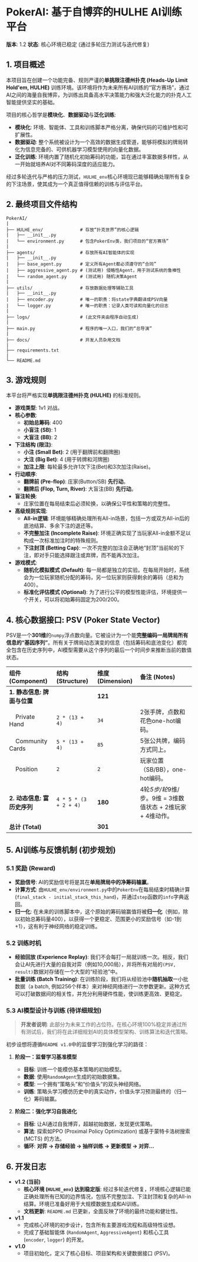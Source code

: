 # PokerAI: 基于自博弈的HULHE AI训练平台

**版本**: 1.2
**状态**: 核心环境已稳定 (通过多轮压力测试与迭代修复)

## 1. 项目概述

本项目旨在创建一个功能完备、规则严谨的**单挑限注德州扑克 (Heads-Up Limit Hold'em, HULHE)** 训练环境。该环境将作为未来所有AI训练的“官方赛场”，通过AI之间的海量自我博弈，为训练出具备高水平决策能力和强大泛化能力的扑克人工智能提供坚实的基础。

项目的核心哲学是**模块化**、**数据驱动**与**泛化训练**:
- **模块化**: 环境、智能体、工具和训练脚本严格分离，确保代码的可维护性和可扩展性。
- **数据驱动**: 整个系统被设计为一个高效的数据生成管道，能够将模拟的牌局转化为信息完备的、可供机器学习模型使用的向量化数据。
- **泛化训练**: 环境内置了随机化初始筹码的功能，旨在通过丰富数据多样性，从一开始就培养AI对不同筹码深度的适应能力。

经过多轮迭代与严格的压力测试，`HULHE_env`核心环境现已能够精确处理所有复杂的下注场景，使其成为一个真正值得信赖的训练与评估平台。

## 2. 最终项目文件结构

```
PokerAI/
|
├── HULHE_env/              # 存放“扑克世界”的核心逻辑
|   ├── __init__.py
|   └── environment.py      # 包含PokerEnv类，我们项目的“官方赛场”
|
├── agents/                 # 存放所有AI智能体的实现
|   ├── __init__.py
|   ├── base_agent.py       # 定义所有Agent都必须遵守的“合同”
|   ├── aggressive_agent.py # (测试用) 侵略性Agent，用于测试系统的鲁棒性
|   └── random_agent.py     # (测试用) 随机决策Agent
|
├── utils/                  # 存放数据处理等辅助工具
|   ├── __init__.py
|   ├── encoder.py          # 唯一的职责：将state字典翻译成PSV向量
|   └── logger.py           # 唯一的职责：记录人类可读和向量化的日志
|
├── logs/                   # (此文件夹由程序自动生成)
|
├── main.py                 # 程序的唯一入口，我们的“总导演”
|
├── docs/                   # 开发人员杂用文档
|
├── requirements.txt        
|
└── README.md               
```

## 3. 游戏规则

本平台将严格实现**单挑限注德州扑克 (HULHE)** 的标准规则。

- **游戏类型**: 1v1 对战。
- **核心参数**:
  - **初始总筹码**: 400
  - **小盲注 (SB)**: 1
  - **大盲注 (BB)**: 2
- **下注结构 (限注)**:
  - **小注 (Small Bet)**: 2 (用于翻牌前和翻牌圈)
  - **大注 (Big Bet)**: 4 (用于转牌和河牌圈)
  - **加注上限**: 每轮最多允许1次下注(Bet)和3次加注(Raise)。
- **行动顺序**:
  - **翻牌前 (Pre-flop)**: 庄家(Button/SB) **先行动**。
  - **翻牌后 (Flop, Turn, River)**: 大盲注(BB) **先行动**。
- **盲注轮换**:
  - 庄家位置在每局结束后必须轮换，以确保公平性和策略的完整性。
- **高级规则实现**:
  - **All-in逻辑**: 环境能够精确处理所有All-in场景，包括一方或双方All-in后的底池结算、多余下注的退还等。
  - **不完整加注 (Incomplete Raise)**: 环境正确实现了当玩家All-in金额不足以构成一次标准加注时的特殊规则。
  - **下注封顶 (Betting Cap)**: 一次不完整的加注会正确地“封顶”当前轮的下注，即对手只能选择跟注或弃牌，而不能再次加注。
- **游戏模式**:
  - **随机化模拟模式 (Default)**: 每一局都是独立的实验。在每局开始时，系统会为一位玩家随机分配的筹码，另一位玩家则获得剩余的筹码（总和为400）。
  - **标准化评估模式 (Optional)**: 为了进行公平的模型性能评估，环境提供一个开关，可以将初始筹码固定为200/200。

## 4. 核心数据接口: PSV (Poker State Vector)

PSV是一个**301维**的`numpy`浮点数向量。它被设计为一个能**完整编码一局牌局所有信息的“基因序列”**。所有关于牌局动态演变的信息（包括筹码和底池变化）都完全包含在历史序列中，AI模型需要从这个序列的最后一个时间步来推断当前的数值状态。

| 组件 (Component) | 结构 (Structure) | 维度 (Dimension) | 备注 (Notes) |
| :--- | :--- | :--- | :--- |
| **1. 静态信息: 牌面与位置** | | **121** | |
| &nbsp;&nbsp;&nbsp; Private Hand | `2 * (13 + 4)` | `34` | 2张手牌，点数和花色one-hot编码。 |
| &nbsp;&nbsp;&nbsp; Community Cards | `5 * (13 + 4)` | `85` | 5张公共牌，编码方式同上。 |
| &nbsp;&nbsp;&nbsp; Position | `2` | `2` | 玩家位置（SB/BB），one-hot编码。 |
| **2. 动态信息: 富历史序列** | `4 * 5 * (3 + 2 + 4)` | **180** | 4轮*5步/轮*9维/步。9维 = 3维数值状态 + 2维玩家 + 4维动作。 |
| **总计 (Total)** | | **301** | |

## 5. AI训练与反馈机制 (初步规划)

### 5.1 奖励 (Reward)

- **奖励信号**: AI的奖励信号将是其在**单局牌局中的净筹码输赢**。
- **计算方式**: 由`HULHE_env/environment.py`中的`PokerEnv`在每局结束时精确计算 (`final_stack - initial_stack_this_hand`)，并通过`step`函数的`info`字典返回。
- **归一化**: 在未来的训练脚本中，这个原始的筹码输赢值将被**归一化**（例如，除以初始总筹码量400），以获得一个更稳定、范围更小的奖励信号（如-1到+1），这有利于神经网络的稳定训练。

### 5.2 训练时机

- **经验回放 (Experience Replay)**: 我们不会每打一局就训练一次。相反，我们会让AI先进行大量的自我对弈（例如10,000局），并将所有对局的`(PSV, result)`数据对存储在一个大型的“经验池”中。
- **批量训练 (Batch Training)**: 在训练阶段，我们将从经验池中**随机抽取**一小批数据（a batch, 例如256个样本）来对神经网络进行一次参数更新。这种方式可以打破数据间的相关性，并充分利用硬件性能，使训练更高效、更稳定。

### 5.3 AI模型设计与训练 (待详细规划)

> **开发者说明**: 此部分为未来工作的占位符。在核心环境100%稳定并通过所有测试后，我们将在此详细规划AI的具体模型架构、训练算法和迭代策略。

初步设想将遵循`README v1.0`中的监督学习到强化学习的路径：

1.  **阶段一：监督学习基准模型**
    *   **目标**: 训练一个能模仿基本策略的初始模型。
    *   **数据**: 使用`RandomAgent`生成的初始数据集。
    *   **模型**: 一个拥有“策略头”和“价值头”的双头神经网络。
    *   **训练**: 策略头学习模仿历史中的真实动作，价值头学习预测最终的（归一化）筹码输赢。

2.  **阶段二：强化学习自我进化**
    *   **目标**: 让AI通过自我博弈，超越初始数据，发现更优策略。
    *   **算法**: 探索如PPO (Proximal Policy Optimization) 或基于蒙特卡洛树搜索 (MCTS) 的方法。
    *   **循环**: **对弈 -> 存储经验 -> 抽样训练 -> 更新模型 -> 对弈...**

## 6. 开发日志

- **v1.2 (当前)**
  - **核心环境 (`HULHE_env`) 达到稳定版**: 经过多轮迭代修复，环境核心逻辑已能正确处理所有已知的边界情况，包括不完整加注、下注封顶和复杂的All-in结算。环境已准备好用于大规模数据生成和AI训练。
  - **文档更新**: `README.md` 已更新，全面反映了环境的最终功能和健壮性。
- **v1.1**
  - 完成核心环境的初步设计，包含所有主要游戏流程和高级特性设想。
  - 完成了基础智能体 (`RandomAgent`, `AggressiveAgent`) 和核心工具 (`encoder`, `logger`) 的开发。
- **v1.0**
  - 项目初始化，定义了核心目标、项目架构和关键数据接口 (PSV)。